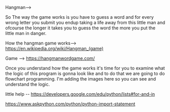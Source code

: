 Hangman-->

So The way the game works is you have to guess a word and for every wrong letter you submit you endup 
taking a life away from this little man and ofcourse the longer it takes you to guess the word the more you put the little man in danger.


How the hangman game works--> https://en.wikipedia.org/wiki/Hangman_(game)

Game --> https://hangmanwordgame.com/


Once you understand how the game works it's time for you to examine what the logic of this program is gonna look like and to do that we are going to do flowchart programming.
I'm adding the images here so you can see and understand the logic.

little help -- https://developers.google.com/edu/python/lists#for-and-in

https://www.askpython.com/python/python-import-statement


